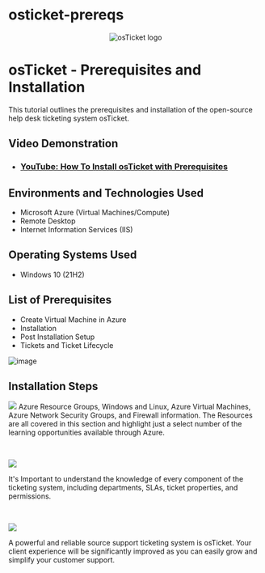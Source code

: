 # osticket-prereqs
<p align="center">
<img src="https://i.imgur.com/Clzj7Xs.png" alt="osTicket logo"/>
</p>

<h1>osTicket - Prerequisites and Installation</h1>
This tutorial outlines the prerequisites and installation of the open-source help desk ticketing system osTicket.<br />


<h2>Video Demonstration</h2>

- ### [YouTube: How To Install osTicket with Prerequisites](https://www.youtube.com)

<h2>Environments and Technologies Used</h2>

- Microsoft Azure (Virtual Machines/Compute)
- Remote Desktop
- Internet Information Services (IIS)

<h2>Operating Systems Used </h2>

- Windows 10</b> (21H2)

<h2>List of Prerequisites</h2>

- Create Virtual Machine in Azure
- Installation
- Post Installation Setup
- Tickets and Ticket Lifecycle

 ![image](https://github.com/smithjacqueline/osticket-prereqs/assets/167359756/9a509421-db9d-4d7e-8510-027fd81a9939)


<h2>Installation Steps</h2>

<p>
<img src=https://i.imgur.com/TPv6EaT.jpeg
<p>
Azure Resource Groups, Windows and Linux, Azure Virtual Machines, Azure Network Security Groups, and Firewall information. The Resources are all covered in this section and highlight just a select number of the learning opportunities available through Azure.
</p>
<br />

<p>
<img src=https://i.imgur.com/ZAqWwMW.jpeg
</p>
<p>
It's Important to understand the knowledge of every component of the ticketing system, including departments, SLAs, ticket properties, and permissions.

</p>
<br />

<p>
<img src=https://i.imgur.com/fXBcMJJ.jpeg
</p>
<p>
A powerful and reliable source support ticketing system is osTicket. Your client experience will be significantly improved as you can easily grow and simplify your customer support.
</p>
<br />
